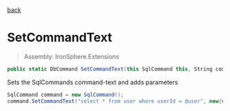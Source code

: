 ﻿

[back](/IronSphere.Extensions/SqlCommandExtensions)

# SetCommandText

> Assembly: IronSphere.Extensions

```csharp
public static DbCommand SetCommandText(this SqlCommand this, String command, Object parameters)
```

Sets the SqlCommands command-text and adds parameters

```csharp
SqlCommand command = new SqlCommand();
command.SetCommandText("select * from user where userId = @user", new{user="admin"});
``` 